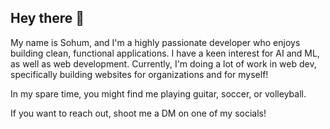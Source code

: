 ## Hey there 👋

My name is Sohum, and I'm a highly passionate developer who enjoys building clean, functional applications. I have a keen interest for AI and ML, as well as web development. Currently, I'm doing a lot of work in web dev, specifically building websites for organizations and for myself!

In my spare time, you might find me playing guitar, soccer, or volleyball. 

If you want to reach out, shoot me a DM on one of my socials!
